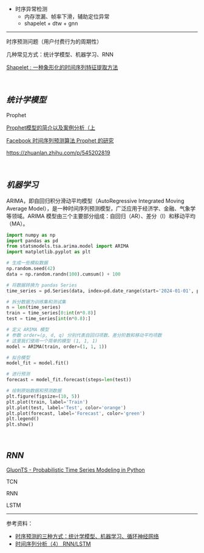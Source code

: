 
- 时序异常检测
  - 内存泄漏、帧率下滑，辅助定位异常
  - shapelet + dtw + gnn


---------------

时序预测问题（用户付费行为的周期性）

几种常见方式：统计学模型、机器学习、RNN



[Shapelet : 一种象形化的时间序列特征提取方法](https://zhuanlan.zhihu.com/p/437492010)








</br>

## _统计学模型_

Prophet

[Prophet模型的简介以及案例分析（上](https://developer.aliyun.com/article/1207416)

[Facebook 时间序列预测算法 Prophet 的研究](https://zhuanlan.zhihu.com/p/52330017)

https://zhuanlan.zhihu.com/p/545202819


</br>

## _机器学习_

ARIMA，即自回归积分滑动平均模型（AutoRegressive Integrated Moving Average Model），是一种时间序列预测模型，广泛应用于经济学、金融、气象学等领域。ARIMA 模型由三个主要部分组成：自回归（AR）、差分（I）和移动平均（MA）。


```python
import numpy as np
import pandas as pd
from statsmodels.tsa.arima.model import ARIMA
import matplotlib.pyplot as plt

# 生成一些模拟数据
np.random.seed(42)
data = np.random.randn(100).cumsum() + 100

# 将数据转换为 pandas Series
time_series = pd.Series(data, index=pd.date_range(start='2024-01-01', periods=100))

# 拆分数据为训练集和测试集
n = len(time_series)
train = time_series[0:int(n*0.8)]
test = time_series[int(n*0.8):]

# 定义 ARIMA 模型
# 参数 order=(p, d, q) 分别代表自回归项数、差分阶数和移动平均项数
# 这里我们使用一个简单的模型 (1, 1, 1)
model = ARIMA(train, order=(1, 1, 1))

# 拟合模型
model_fit = model.fit()

# 进行预测
forecast = model_fit.forecast(steps=len(test))

# 绘制原始数据和预测数据
plt.figure(figsize=(10, 5))
plt.plot(train, label='Train')
plt.plot(test, label='Test', color='orange')
plt.plot(forecast, label='Forecast', color='green')
plt.legend()
plt.show()
```






</br>

## _RNN_

[GluonTS - Probabilistic Time Series Modeling in Python](https://ts.gluon.ai/stable/)

TCN

RNN

LSTM

-------------

参考资料：
- [时序预测的三种方式：统计学模型、机器学习、循环神经网络](https://cloud.tencent.com/developer/article/1943622)
- [时间序列分析（4） RNN/LSTM](https://zhuanlan.zhihu.com/p/62774810)
